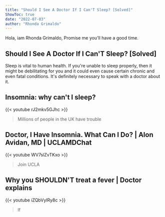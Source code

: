 ```yaml
---
title: "Should I See A Doctor If I Can'T Sleep? [Solved]"
ShowToc: true 
date: "2022-07-03"
author: "Rhonda Grimaldo" 
---
```


Hola, iam Rhonda Grimaldo, Promise me you’ll have a good time.
## Should I See A Doctor If I Can'T Sleep? [Solved]
Sleep is vital to human health. If you're unable to sleep properly, then it might be debilitating for you and it could even cause certain chronic and even fatal conditions. It's definitely necessary to speak with a doctor about it.

## Insomnia: why can't I sleep?
{{< youtube rJ2mkv5GJhc >}}
>Millions of people in the UK have trouble 

## Doctor, I Have Insomnia. What Can I Do? | Alon Avidan, MD | UCLAMDChat
{{< youtube WV7slZvTKxo >}}
>Join UCLA 

## Why you SHOULDN'T treat a fever | Doctor explains
{{< youtube iZQbVylRy8c >}}
>If

